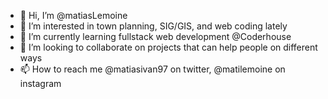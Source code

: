 - 👋 Hi, I’m @matiasLemoine
- 👀 I’m interested in town planning, SIG/GIS, and web coding lately
- 🌱 I’m currently learning fullstack web development @Coderhouse
- 💞️ I’m looking to collaborate on projects that can help people on different ways
- 📫 How to reach me @matiasivan97 on twitter, @matilemoine on instagram

<!---
matiasLemoine/matiasLemoine is a ✨ special ✨ repository because its `README.md` (this file) appears on your GitHub profile.
You can click the Preview link to take a look at your changes.
--->
